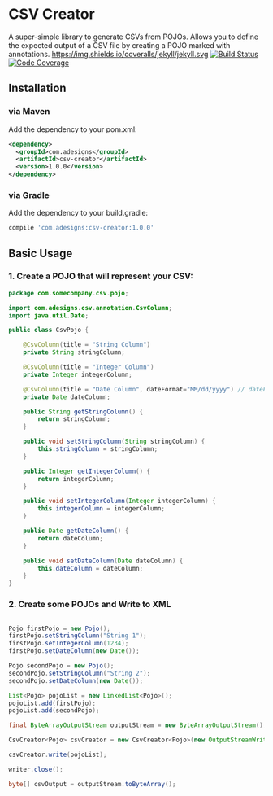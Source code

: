 # CSV Creator
A super-simple library to generate CSVs from POJOs.  Allows you to define the expected output of a CSV file by creating a POJO marked with annotations.
https://img.shields.io/coveralls/jekyll/jekyll.svg
[![Build Status](https://img.shields.io/travis/adesigns/csv-creator.svg)](https://travis-ci.org/adesigns/csv-creator)
[![Code Coverage](https://img.shields.io/coveralls/adesigns/csv-creator.svg)](https://coveralls.io/github/adesigns/csv-creator)

## Installation

### via Maven
Add the dependency to your pom.xml:

```xml
<dependency>
  <groupId>com.adesigns</groupId>
  <artifactId>csv-creator</artifactId>
  <version>1.0.0</version>
</dependency>
```
### via Gradle

Add the dependency to your build.gradle:

```groovy
compile 'com.adesigns:csv-creator:1.0.0'
```

## Basic Usage

### 1. Create a POJO that will represent your CSV:

```java
package com.somecompany.csv.pojo;

import com.adesigns.csv.annotation.CsvColumn;
import java.util.Date;

public class CsvPojo {

    @CsvColumn(title = "String Column")
    private String stringColumn;

    @CsvColumn(title = "Integer Column")
    private Integer integerColumn;

    @CsvColumn(title = "Date Column", dateFormat="MM/dd/yyyy") // dateFormat is optional.  See CsvColumn for default format.
    private Date dateColumn;

    public String getStringColumn() {
        return stringColumn;
    }

    public void setStringColumn(String stringColumn) {
        this.stringColumn = stringColumn;
    }

    public Integer getIntegerColumn() {
        return integerColumn;
    }

    public void setIntegerColumn(Integer integerColumn) {
        this.integerColumn = integerColumn;
    }

    public Date getDateColumn() {
        return dateColumn;
    }

    public void setDateColumn(Date dateColumn) {
        this.dateColumn = dateColumn;
    }
}
```

### 2. Create some POJOs and Write to XML

```java

Pojo firstPojo = new Pojo();
firstPojo.setStringColumn("String 1");
firstPojo.setIntegerColumn(1234);
firstPojo.setDateColumn(new Date());

Pojo secondPojo = new Pojo();
secondPojo.setStringColumn("String 2");
secondPojo.setDateColumn(new Date());

List<Pojo> pojoList = new LinkedList<Pojo>();
pojoList.add(firstPojo);
pojoList.add(secondPojo);
```

```java
final ByteArrayOutputStream outputStream = new ByteArrayOutputStream();

CsvCreator<Pojo> csvCreator = new CsvCreator<Pojo>(new OutputStreamWriter(outputStream), Pojo.class);

csvCreator.write(pojoList);

writer.close();

byte[] csvOutput = outputStream.toByteArray();
```
